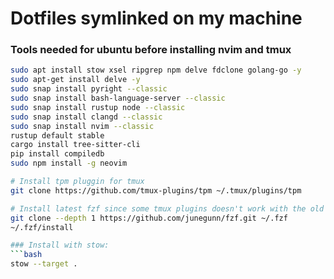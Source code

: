 # Dotfiles symlinked on my machine

### Tools needed for ubuntu before installing nvim and tmux
``` bash
sudo apt install stow xsel ripgrep npm delve fdclone golang-go -y
sudo apt-get install delve -y
sudo snap install pyright --classic
sudo snap install bash-language-server --classic
sudo snap install rustup node --classic
sudo snap install clangd --classic
sudo snap install nvim --classic
rustup default stable
cargo install tree-sitter-cli
pip install compiledb
sudo npm install -g neovim

# Install tpm pluggin for tmux
git clone https://github.com/tmux-plugins/tpm ~/.tmux/plugins/tpm

# Install latest fzf since some tmux plugins doesn't work with the old version
git clone --depth 1 https://github.com/junegunn/fzf.git ~/.fzf
~/.fzf/install

### Install with stow:
```bash
stow --target .
```

